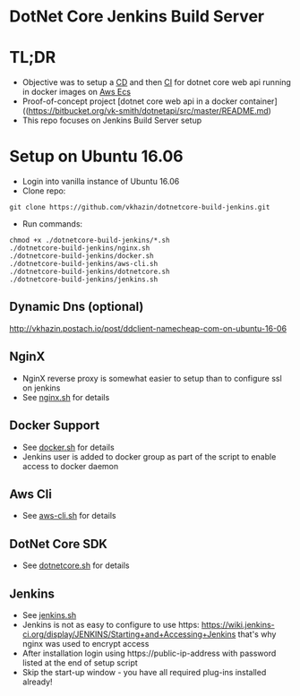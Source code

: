 # DotNet Core Jenkins Build Server #

# TL;DR
* Objective was to setup a [CD](https://en.wikipedia.org/wiki/Continuous_delivery) and then [CI](https://en.wikipedia.org/wiki/Continuous_integration) for dotnet core web api running in docker images on [Aws Ecs](http://docs.aws.amazon.com/AmazonECS/latest/developerguide/Welcome.html)
* Proof-of-concept project [dotnet core web api in a docker container]((https://bitbucket.org/vk-smith/dotnetapi/src/master/README.md)
* This repo focuses on Jenkins Build Server setup

# Setup on Ubuntu 16.06
* Login into vanilla instance of Ubuntu 16.06
* Clone repo:
```
git clone https://github.com/vkhazin/dotnetcore-build-jenkins.git
```
* Run commands:
```
chmod +x ./dotnetcore-build-jenkins/*.sh
./dotnetcore-build-jenkins/nginx.sh
./dotnetcore-build-jenkins/docker.sh
./dotnetcore-build-jenkins/aws-cli.sh
./dotnetcore-build-jenkins/dotnetcore.sh
./dotnetcore-build-jenkins/jenkins.sh
```

## Dynamic Dns (optional)
http://vkhazin.postach.io/post/ddclient-namecheap-com-on-ubuntu-16-06

## NginX
* NginX reverse proxy is somewhat easier to setup than to configure ssl on jenkins
* See [nginx.sh](https://github.com/vkhazin/dotnetcore-build-jenkins/blob/master/nginx.sh) for details

## Docker Support
* See [docker.sh](https://github.com/vkhazin/dotnetcore-build-jenkins/blob/master/docker.sh) for details
* Jenkins user is added to docker group as part of the script to enable access to docker daemon

## Aws Cli
* See [aws-cli.sh](https://github.com/vkhazin/dotnetcore-build-jenkins/blob/master/aws-cli.sh) for details

## DotNet Core SDK
* See [dotnetcore.sh](https://github.com/vkhazin/dotnetcore-build-jenkins/blob/master/dotnetcore.sh) for details

## Jenkins
* See [jenkins.sh](https://github.com/vkhazin/dotnetcore-build-jenkins/blob/master/jenkins.sh)
* Jenkins is not as easy to configure to use https: https://wiki.jenkins-ci.org/display/JENKINS/Starting+and+Accessing+Jenkins that's why nginx was used to encrypt access
* After installation login using https://public-ip-address with password listed at the end of setup script
* Skip the start-up window - you have all required plug-ins installed already!